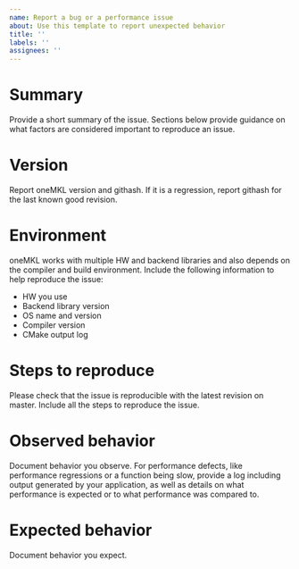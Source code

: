 ```yaml
---
name: Report a bug or a performance issue
about: Use this template to report unexpected behavior
title: ''
labels: ''
assignees: ''
---
```


# Summary
Provide a short summary of the issue. Sections below provide guidance on what
factors are considered important to reproduce an issue.

# Version
Report oneMKL version and githash.
If it is a regression, report githash for the last known good revision.

# Environment
oneMKL works with multiple HW and backend libraries and also depends on the
compiler and build environment. Include
the following information to help reproduce the issue:
* HW you use
* Backend library version
* OS name and version
* Compiler version
* CMake output log

# Steps to reproduce
Please check that the issue is reproducible with the latest revision on
master. Include all the steps to reproduce the issue.

# Observed behavior
Document behavior you observe. For performance defects, like performance
regressions or a function being slow, provide a log including output generated
by your application, as well as details on what performance is expected or to
what performance was compared to.

# Expected behavior
Document behavior you expect.
